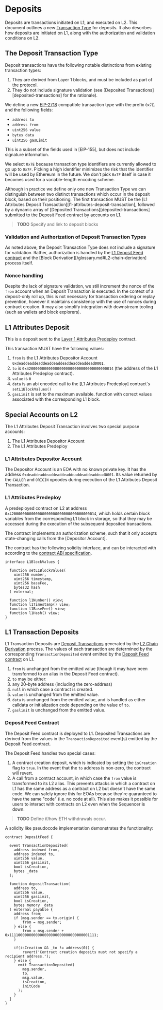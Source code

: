 # Deposits

Deposits are transactions initiated on L1, and executed on L2. This document outlines a new
[Transaction Type][transaction-type] for deposits. It also describes how deposits are initiated on
L1, along with the authorization and validation conditions on L2.

## The Deposit Transaction Type

[deposit-transaction-type]: #deposit-transaction-type

Deposit transactions have the following notable distinctions from existing transaction types:

1. They are derived from Layer 1 blocks, and must be included as part of the protocol.
2. They do not include signature validation (see [Deposited Transactions][deposited-transactions] for the rationale).

We define a new [EIP-2718] compatible transaction type with the prefix `0x7E`.  and the following
fields:

<!-- ToDo: set to more GoLang like type defs? -->
- `address to`
- `address from`
- `uint256 value`
- `bytes data`
- `uint256 gasLimit`

This is a subset of the fields used in [EIP-155], but does not include signature information.

We select `0x7E` because transaction type identifiers are currently allowed to go up to `0x7F`.
Picking a high identifier minimizes the risk that the identifier will be used by Ethereum in the
future. We don't pick `0x7F` itself in case it becomes used for a variable-length encoding scheme.

Although in practice we define only one new Transaction Type we can distinguish between two distinct
transactions which occur in the deposit block, based on their positioning. The first transaction
MUST be the [L1 Attributes Deposit Transaction][l1-attributes-deposit-transaction], followed by a
dynamic array of [Deposited Transactions][deposited-transactions] submitted to the Deposit Feed
contract by accounts on L1.

> **TODO** Specify and link to deposit blocks

### Validation and Authorization of Deposit Transaction Types

[authorization]: #authorization

As noted above, the Deposit Transaction Type does not include a signature for validation. Rather,
authorization is handled by the [L1 Deposit Feed contract][deposit-feed-contract] and the
[Block Derivation][/glossary.md#L2-chain-derivation] process itself.

### Nonce handling

Despite the lack of signature validation, we still increment the nonce of the `from` account when an
Deposit Transaction is executed. In the context of a deposit-only roll up, this is not necessary
for transaction ordering or replay prevention, however it maintains consistency with the use of
nonces during contract creation. It may also simplify integration with downstream tooling (such
as wallets and block explorers).


## L1 Attributes Deposit

[l1-attributes-deposit]: #l1-attributes-deposit

This is a deposit sent to the [Layer 1 Attributes Predeploy][l1-attributes-predeploy] contract.

This transaction MUST have the following values:

1. `from` is the L1 Attributes Depositor Account `0xdeaddeaddeaddeaddeaddeaddeaddeaddead0001`.
2. `to` is `0x4200000000000000000000000000000000000014` (the address of the L1 Attributes Predeploy
   contract).
3. `value` is `0`
4. `data` is an abi encoded call to the [L1 Attributes Predeploy] contract's `setL1BlockValues()`
4. `gasLimit` is set to the maximum available.
   function with correct values associated with the corresponding L1 block.

## Special Accounts on L2

The L1 Attributes Deposit Transaction involves two special purpose accounts:

1. The L1 Attributes Depositor Account
2. The L1 Attributes Predeploy

### L1 Attributes Depositor Account

[l1-attributes-depositor-account]: #l1-attributes-depositor-account

The Depositor Account is an EOA with no known private key. It has the address
`0xdeaddeaddeaddeaddeaddeaddeaddeaddead0001`. Its value returned by the `CALLER` and `ORIGIN`
opcodes during execution of the L1 Attributes Deposit Transaction.

### L1 Attributes Predeploy

[l1-attributes-predeploy]: #l1-attributes-predeploy

A predeployed contract on L2 at address `0x4200000000000000000000000000000000000014`, which holds
certain block variables from the corresponding L1 block in storage, so that they may be accessed
during the execution of the subsequent deposited transactions.

The contract implements an authorization scheme, such that it only accepts state-changing calls from
the [Depositor Account].

The contract has the following solidity interface, and can be interacted with according to the
[contract ABI specification][ABI].


```solidity
interface L1BlockValues {

  function setL1BlockValues(
    uint256 number,
    uint256 timestamp,
    uint256 baseFee,
    bytes32 hash
  ) external;

  function l1Number() view;
  function l1Timestamp() view;
  function l1BaseFee() view;
  function l1Hash() view;
}
```

## L1 Transaction Deposits

[l1-transaction-deposits]: #l1-transaction-deposits

L1 Transaction Deposits are [Deposit Transactions][deposit-transaction-type] generated by the
[L2 Chain Derivation][derivation] process. The values of each transaction are determined by the
corresponding `TransactionDeposited` event emitted by the [Deposit Feed
contract][deposit-feed-contract] on L1.

1. `from` is unchanged from the emitted value (though it may have been transformed to an alias in the Deposit Feed contract).
2. `to` may be either:
  1. any 20-byte address (including the zero-address)
  2. `null` in which case a contract is created.
3. `value` is unchanged from the emitted value.
4. `data` is unchanged from the emitted value, and is handled as either calldata or initialization code depending on the value of `to`.
4. `gaslimit` is unchanged from the emitted value.

### Deposit Feed Contract

[deposit-feed-contract]: #deposit-feed-contract

The Deposit Feed contract is deployed to L1. Deposited Transactions are derived from the values in
the `TransactionDeposited` event(s) emitted by the Deposit Feed contract.

The Deposit Feed handles two special cases:

1. A contract creation deposit, which is indicated by setting the `isCreation` flag to `true`.
   In the event that the `to` address is non-zero, the contract will revert.
2. A call from a contract account, in which case the `from` value is transformed to its L2 alias.
   This prevents attacks in which a contract on L1 has the same address as a contract on L2 but
   doesn't have the same code. We can safely ignore this for EOAs because they're guaranteed to have
   the same "code" (i.e. no code at all). This also makes it possible for users to interact with
   contracts on L2 even when the Sequencer is down.

> **TODO** Define if/how ETH withdrawals occur.

A solidity like pseudocode implementation demonstrates the functionality:

```solidity
contract DepositFeed {

  event TransactionDeposited(
    address indexed from,
    address indexed to,
    uint256 value,
    uint256 gasLimit,
    bool isCreation,
    bytes _data
  );

  function depositTransaction(
    address to,
    uint256 value,
    uint256 gasLimit,
    bool isCreation,
    bytes memory _data
  ) external payable {
    address from;
    if (msg.sender == tx.origin) {
        from = msg.sender;
    } else {
        from = msg.sender + 0x1111000000000000000000000000000000001111;
    }

    if(isCreation && _to != address(0)) {
        revert('Contract creation deposits must not specify a recipient address.');
    } else {
      emit TransactionDeposited(
        msg.sender,
        to,
        msg.value,
        isCreation,
        initCode
      );
    }
  }
}
```


<!-- All glossary references in this file. -->
[transaction-type]: /glossary.md#transaction-type
[derivation]:  /glossary.md#L2-chain-derivation

<!-- External links -->
[EIP-2718]: https://eips.ethereum.org/EIPS/eip-2718
[ABI]: https://docs.soliditylang.org/en/v0.8.10/abi-spec.html

